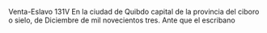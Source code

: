 Venta-Eslavo
131V
En la ciudad de Quibdo
capital de la provincia del
ciboro o sielo,
de Diciembre de mil novecientos
tres. Ante
que el escribano
